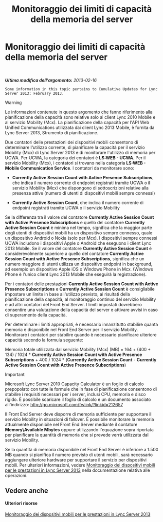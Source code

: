 ﻿---
title: Monitoraggio dei limiti di capacità della memoria del server
TOCTitle: Monitoraggio dei limiti di capacità della memoria del server
ms:assetid: 1697ea71-6fcf-480d-b4e9-cd79f94d247e
ms:mtpsurl: https://technet.microsoft.com/it-it/library/Hh689982(v=OCS.15)
ms:contentKeyID: 49299793
ms.date: 08/24/2015
mtps_version: v=OCS.15
ms.translationtype: HT
---

# Monitoraggio dei limiti di capacità della memoria del server

 

_**Ultima modifica dell'argomento:** 2013-02-16_

    Some information in this topic pertains to Cumulative Updates for Lync Server 2013: February 2013.


> [!WARNING]
> Le informazioni contenute in questo argomento che fanno riferimento alla pianificazione della capacità sono relative solo ai client Lync 2010 Mobile e al servizio Mobility (Mcx). La pianificazione della capacità per l'API Web Unified Communications utilizzata dai client Lync 2013 Mobile, è fornita da Lync Server 2013, Strumento di pianificazione.



Due contatori delle prestazioni dei dispositivi mobili consentono di determinare l'utilizzo corrente, di pianificare la capacità per il servizio Mobility (Mcx) di Lync Server 2013 e di monitorare l'utilizzo di memoria per UCWA. Per UCWA, la categoria dei contatori è **LS:WEB - UCWA**. Per il servizio Mobility (Mcx), i contatori si trovano nella categoria **LS:WEB - Mobile Communication Service**. I contatori da monitorare sono:

  - **Currently Active Session Count with Active Presence Subscriptions**, che indica il numero corrente di endpoint registrati tramite UCWA o il servizio Mobility (Mcx) che dispongono di sottoscrizioni relative alla presenza attive (numero di utenti di dispositivi mobili sempre connessi)

  - **Currently Active Session Count**, che indica il numero corrente di endpoint registrati tramite UCWA o il servizio Mobility

Se la differenza tra il valore del contatore **Currently Active Session Count with Active Presence Subscriptions** e quello del contatore **Currently Active Session Count** è minima nel tempo, significa che la maggior parte degli utenti di dispositivi mobili ha un dispositivo sempre connesso, quale un dispositivo Android o Nokia (solo per Mcx). I dispositivi sempre connessi UCWA includono i dispositivi Apple o Android che eseguono i client Lync 2013 Mobile. Se il valore del contatore **Currently Active Session Count** è considerevolmente superiore a quello del contatore **Currently Active Session Count with Active Presence Subscriptions**, significa che un numero maggiore di utenti utilizza un dispositivo endpoint in background, ad esempio un dispositivo Apple iOS o Windows Phone in Mcx. (Windows Phone è l'unico client Lync 2013 Mobile che eseguirà la registrazione).

Per i contatori delle prestazioni **Currently Active Session Count with Active Presence Subscriptions** e **Currently Active Session Count** è consigliabile impostare un limite in base all'utilizzo previsto, ai risultati della pianificazione della capacità, al monitoraggio continuo del servizio Mobility e ad altri contatori del Front End Server. I limiti impostati dovrebbero consentire una valutazione della capacità del server e attivare avvisi in caso di superamento della capacità.

Per determinare i limiti appropriati, è necessario innanzitutto stabilire quanta memoria è disponibile nel Front End Server per il servizio Mobility. Monitorare i contatori per stabilire quando è necessario pianificare ulteriore capacità secondo la formula seguente:

Memoria totale utilizzata dal servizio Mobility (Mcx) (MB) = 164 + (400 + 134) / 1024 \* **Currently Active Session Count with Active Presence Subscriptions** + 400 / 1024 \* (**Currently Active Session Count** - **Currently Active Session Count with Active Presence Subscriptions**)

> [!IMPORTANT]  
> Microsoft Lync Server 2010 Capacity Calculator è un foglio di calcolo prepopolato con tutte le formule che in fase di pianificazione consentono di stabilire i requisiti necessari per i server, inclusi CPU, memoria e disco rigido. È possibile scaricare il foglio di calcolo e un documento associato all'indirizzo: <a href="http://go.microsoft.com/fwlink/?linkid=212657" class="uri">http://go.microsoft.com/fwlink/?linkid=212657</a>

Il Front End Server deve disporre di memoria sufficiente per supportare il servizio Mobility in situazioni di failover. È possibile monitorare la memoria attualmente disponibile nel Front End Server mediante il contatore **Memory\\Available Mbytes** oppure utilizzando l'equazione sopra riportata per pianificare la quantità di memoria che si prevede verrà utilizzata dal servizio Mobility.

Se la quantità di memoria disponibile nel Front End Server è inferiore a 1.500 MB quando si pianifica il numero previsto di utenti mobili, sarà necessario aggiungere ulteriore hardware per supportare il servizio per dispositivi mobili. Per ulteriori informazioni, vedere [Monitoraggio dei dispositivi mobili per le prestazioni in Lync Server 2013](lync-server-2013-monitoring-mobility-for-performance.md) nella documentazione relativa alle operazioni.

## Vedere anche

#### Ulteriori risorse

[Monitoraggio dei dispositivi mobili per le prestazioni in Lync Server 2013](lync-server-2013-monitoring-mobility-for-performance.md)

